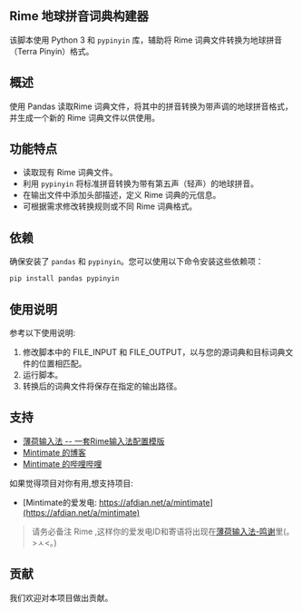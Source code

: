 ## Rime 地球拼音词典构建器

该脚本使用 Python 3 和 `pypinyin` 库，辅助将 Rime 词典文件转换为地球拼音（Terra Pinyin）格式。

## 概述

使用 Pandas 读取Rime 词典文件，将其中的拼音转换为带声调的地球拼音格式，并生成一个新的 Rime 词典文件以供使用。

## 功能特点

- 读取现有 Rime 词典文件。
- 利用 `pypinyin` 将标准拼音转换为带有第五声（轻声）的地球拼音。
- 在输出文件中添加头部描述，定义 Rime 词典的元信息。
- 可根据需求修改转换规则或不同 Rime 词典格式。

## 依赖

确保安装了 `pandas` 和 `pypinyin`。您可以使用以下命令安装这些依赖项：

```bash
pip install pandas pypinyin
```

## 使用说明

参考以下使用说明: 
1. 修改脚本中的 FILE_INPUT 和 FILE_OUTPUT，以与您的源词典和目标词典文件的位置相匹配。
2. 运行脚本。
3. 转换后的词典文件将保存在指定的输出路径。

## 支持
- [薄荷输入法 -- 一套Rime输入法配置模版](https://www.mintimate.cc)
- [Mintimate 的博客](https://www.mintimate.cn)
- [Mintimate 的哔哩哔哩](https://space.bilibili.com/355567627)

如果觉得项目对你有用,想支持项目:
- [Mintimate的爱发电: https://afdian.net/a/mintimate](https://afdian.net/a/mintimate)

> 请务必备注 Rime ,这样你的爱发电ID和寄语将出现在[薄荷输入法-鸣谢](https://www.mintimate.cc/zh/guide/#%E9%B8%A3%E8%B0%A2)里(｡>ㅅ<｡)

## 贡献

我们欢迎对本项目做出贡献。
